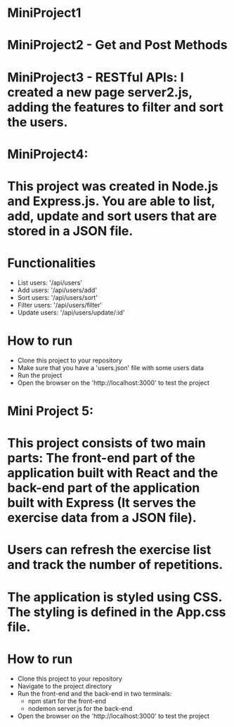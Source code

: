 # MiniProject1
# MiniProject2 - Get and Post Methods 
# MiniProject3 - RESTful APIs: I created a new page server2.js, adding the features to filter and sort the users.

# MiniProject4:
# This project was created in Node.js and Express.js. You are able to list, add, update and sort users that are stored in a JSON file.
# Functionalities 
- List users: '/api/users' 
- Add users:  '/api/users/add'
- Sort users: '/api/users/sort'
- Filter users: '/api/users/filter'
- Update users: '/api/users/update/:id'

# How to run
- Clone this project to your repository
- Make sure that you have a 'users.json' file with some users data
- Run the project
- Open the browser on the 'http://localhost:3000' to test the project

# Mini Project 5:
# This project consists of two main parts: The front-end part of the application built with React and the back-end part of the application built with Express (It serves the exercise data from a JSON file).
# Users can refresh the exercise list and track the number of repetitions.

# The application is styled using CSS. The styling is defined in the App.css file.

# How to run
- Clone this project to your repository
- Navigate to the project directory
- Run the front-end and the back-end in two terminals:
    - npm start for the front-end
    - nodemon server.js for the back-end
- Open the browser on the 'http://localhost:3000' to test the project
